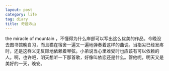```yaml
---
layout: post
category: life
tag: diary
title: 奇迹の山
---
```


the miracle of mountain ，不懂得为什么岸部可以写出这么优美的作品。今晚没去图书馆晚自习，而且猫在宿舍一遍又一遍地弹奏着这样的曲调。当指尖已经发疼时，还是这样义无反顾地依赖着琴弦。小弟说当心里难受时也应该有可以依赖的人。啊，也许吧，明天想听一下那首歌，好像叫依恋还是什么。管他呢，明天又是美好的一天，晚安。
